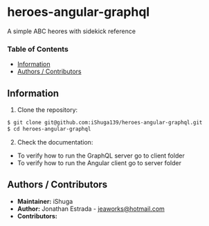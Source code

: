 # heroes-angular-graphql
A simple ABC heores with sidekick reference

### Table of Contents

- [Information](#Information)
- [Authors / Contributors](#authors-contributors)

<a name="Information"></a>
## Information

1. Clone the repository:

  ```bash
  $ git clone git@github.com:iShuga139/heroes-angular-graphql.git
  $ cd heroes-angular-graphql
  ```

2. Check the documentation:
  * To verify how to run the GraphQL server go to client folder
  * To verify how to run the Angular client go to server folder


<a name="authors-contributors"></a>
## Authors / Contributors

- **Maintainer:** iShuga
- **Author:** Jonathan Estrada - <jeaworks@hotmail.com>
- **Contributors:**
